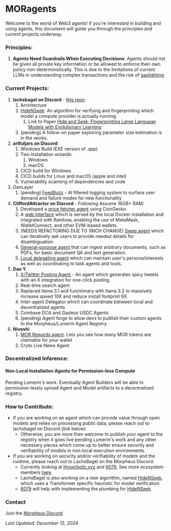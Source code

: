 # MORagents
Welcome to the world of Web3 agents! If you're interested in building and using agents, this document will guide you through the principles and
current projects underway.

### Principles:
1. **Agents Need Guardrails When Executing Decisions**: Agents should not be given all private key information or be allowed to enforce their own policy non-deterministically.
This is due to the limitations of current LLMs in understanding complex transactions and the risk of [gaslighting](https://arxiv.org/abs/2311.04235). 

### Current Projects:
1. **lachsbagel on Discord** - [this repo](https://github.com/MorpheusAIs/moragents):
   1. Architecture
   2. [HideNSeek](https://github.com/MorpheusAIs/HideNSeek): An algorithm for verifying and fingerprinting which model a compute provider is actually running
      1. Link to Paper [Hide and Seek: Fingerprinting Large Language Models with Evolutionary Learning](https://www.arxiv.org/abs/2408.02871)
   3. (pending) A follow-on paper exploring parameter size estimation is in the works.
2. **artfuljars on Discord**:
   1. Windows Build (EXE version of .app)
   2. Two installation wizards:
      1. Windows
      2. macOS
   3. CICD build for Windows
   4. CICD builds for Linux and macOS (apple and intel)
   5. Vulnerability scanning of dependencies and code
3. GenLayer
   1. (pending) [FeedBuzz](https://github.com/yeagerai/feedbuzz-contracts) - AI filtered logging system to surface user demand and failure modes for new functionality
4. **CliffordAttractor on Discord** - Following Assume 16GB+ RAM:
   1. Developed a [price fetcher agent](submodules/moragents_dockers/agents/src/data_agent) using CoinGecko.
   2. A [web interface](submodules/moragents_dockers/frontend) which is served by the local Docker installation and integrated with Rainbow, enabling the use of MetaMask, WalletConnect, and other
   EVM-based wallets.
   3. (NEEDS REFACTORING DUE TO 1INCH CHANGE) [Swap agent](submodules/moragents_dockers/agents/src/swap_agent) which can iteratively ask users to provide needed details for disambiguation.
   4. [General-purpose agent](https://github.com/MorpheusAIs/moragents/pull/34) that can ingest arbitrary documents, such as PDFs, for basic document QA and text generation.
   5. [Local delegating agent](https://github.com/MorpheusAIs/moragents/pull/45) which can maintain user's persona/interests as well as coordinating to task agents and tools.
5. **Dan Y.**
   1. [X/Twitter Posting Agent](https://github.com/MorpheusAIs/moragents/pull/57) - An agent which generates spicy tweets with an X integration for one-click posting.
   2. Real-time search agent
   3. Replaced llama 3.1 and functionary with llama 3.2 to massively increase speed 10X and reduce install footprint 6X
   5. Inter-agent Delegator which can coordinate between local and decentralized agents
   6. Coinbase DCA and Gasless USDC Agents
   7. (pending) Agent forge to allow devs to publish their custom agents to the Morpheus/Lumerin Agent Registry
6. **Niveshi**
   1. [MOR Rewards agent](https://github.com/MorpheusAIs/moragents/tree/main/submodules/moragents_dockers/agents/src/reward_agent/src). Lets you see how many MOR tokens are claimable for your wallet
   2. Cryto Live News Agent


### Decentralized Inference:
#### Non-Local Installation Agents for Permission-less Compute
Pending Lumerin's work. Eventually Agent Builders will be able to permission-lessly upload Agent and Model artifacts to a decentralized registry.

### How to Contribute:
- If you are working on an agent which can provide value through open models and relies on processing public data, please reach out to lachsbagel on Discord (link below)
  - Otherwise, you are more than welcome to publish your agent to the registry when it goes live pending Lumerin's work and any other necessary pieces which come up to better ensure security and verifiability of models in non-local execution environments.
- If you are working on security and/or verifiability of models and the runtime, please reach out to LachsBagel on the Morpheus Discord.
  - Currently looking at [Hyperbolic.xyz](https://hyperbolic.xyz) and [6079](https://docs.6079.ai/technology/6079-proof-of-inference-protocol). See more ecosystem members [here](https://mor.org/ecosystem).
  - LachsBagel is also working on a new algorithm, named [HideNSeek](https://github.com/MorpheusAIs/HideNSeek), which uses a Transformer specific heuristic for model verification
  - [6079](https://6079.ai/) will help with implementing the plumbing for [HideNSeek](https://github.com/MorpheusAIs/HideNSeek)

### Contact
Join the [Morpheus Discord](https://discord.com/invite/Dc26EFb6JK)

*Last Updated: December 12, 2024*
